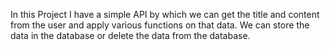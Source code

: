 In this Project I have a simple API by which we can get the title and content from the user and apply various functions on that data.
We can store the data in the database or delete the data from the database.
